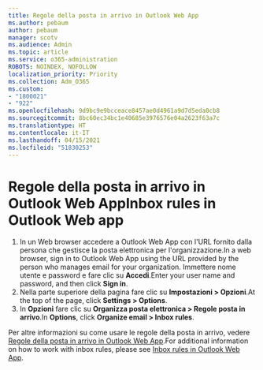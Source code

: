 ```yaml
---
title: Regole della posta in arrivo in Outlook Web App
ms.author: pebaum
author: pebaum
manager: scotv
ms.audience: Admin
ms.topic: article
ms.service: o365-administration
ROBOTS: NOINDEX, NOFOLLOW
localization_priority: Priority
ms.collection: Adm_O365
ms.custom:
- "1800021"
- "922"
ms.openlocfilehash: 9d9bc9e9bcceace8457ae0d4961a9d7d5eda0cb8
ms.sourcegitcommit: 8bc60ec34bc1e40685e3976576e04a2623f63a7c
ms.translationtype: HT
ms.contentlocale: it-IT
ms.lasthandoff: 04/15/2021
ms.locfileid: "51830253"
---
```

# <a name="inbox-rules-in-outlook-web-app"></a><span data-ttu-id="50ae0-102">Regole della posta in arrivo in Outlook Web App</span><span class="sxs-lookup"><span data-stu-id="50ae0-102">Inbox rules in Outlook Web app</span></span>

1. <span data-ttu-id="50ae0-103">In un Web browser accedere a Outlook Web App con l'URL fornito dalla persona che gestisce la posta elettronica per l'organizzazione.</span><span class="sxs-lookup"><span data-stu-id="50ae0-103">In a web browser, sign in to Outlook Web App using the URL provided by the person who manages email for your organization.</span></span> <span data-ttu-id="50ae0-104">Immettere nome utente e password e fare clic su **Accedi**.</span><span class="sxs-lookup"><span data-stu-id="50ae0-104">Enter your user name and password, and then click **Sign in**.</span></span>
2. <span data-ttu-id="50ae0-105">Nella parte superiore della pagina fare clic su **Impostazioni > Opzioni**.</span><span class="sxs-lookup"><span data-stu-id="50ae0-105">At the top of the page, click **Settings > Options**.</span></span>
3. <span data-ttu-id="50ae0-106">In **Opzioni** fare clic su **Organizza posta elettronica > Regole posta in arrivo**.</span><span class="sxs-lookup"><span data-stu-id="50ae0-106">In **Options**, click **Organize email > Inbox rules**.</span></span>

<span data-ttu-id="50ae0-107">Per altre informazioni su come usare le regole della posta in arrivo, vedere [Regole della posta in arrivo in Outlook Web App](https://support.office.com/article/inbox-rules-in-outlook-web-app-edea3d17-00c9-434b-b9b7-26ee8d9f5622).</span><span class="sxs-lookup"><span data-stu-id="50ae0-107">For additional information on how to work with inbox rules, please see [Inbox rules in Outlook Web App](https://support.office.com/article/inbox-rules-in-outlook-web-app-edea3d17-00c9-434b-b9b7-26ee8d9f5622).</span></span>

